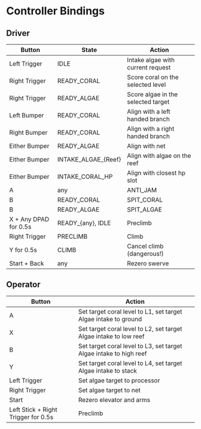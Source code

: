 # Controller Bindings

## Driver

| Button | State | Action |
| ------ | ----- | ------ |
| Left Trigger | IDLE | Intake algae with current request |
| Right Trigger | READY_CORAL | Score coral on the selected level |
| Right Trigger | READY_ALGAE | Score algae in the selected target |
| Left Bumper | READY_CORAL | Align with a left handed branch |
| Right Bumper | READY_CORAL | Align with a right handed branch |
| Either Bumper | READY_ALGAE | Align with net |
| Either Bumper | INTAKE_ALGAE_{Reef} | Align with algae on the reef |
| Either Bumper | INTAKE_CORAL_HP | Align with closest hp slot |
| A | any | ANTI_JAM |
| B | READY_CORAL | SPIT_CORAL |
| B | READY_ALGAE | SPIT_ALGAE |
| X + Any DPAD for 0.5s | READY_{any}, IDLE | Preclimb |
| Right Trigger | PRECLIMB | Climb |
| Y for 0.5s | CLIMB | Cancel climb (dangerous!) |
| Start + Back | any | Rezero swerve |

## Operator

| Button | Action |
| ------ | ------ |
| A | Set target coral level to L1, set target Algae intake to ground |
| X | Set target coral level to L2, set target Algae intake to low reef |
| B | Set target coral level to L3, set target Algae intake to high reef |
| Y | Set target coral level to L4, set target Algae intake to stack |
| Left Trigger | Set algae target to processor |
| Right Trigger | Set algae target to net |
| Start | Rezero elevator and arms |
| Left Stick + Right Trigger for 0.5s | Preclimb |
